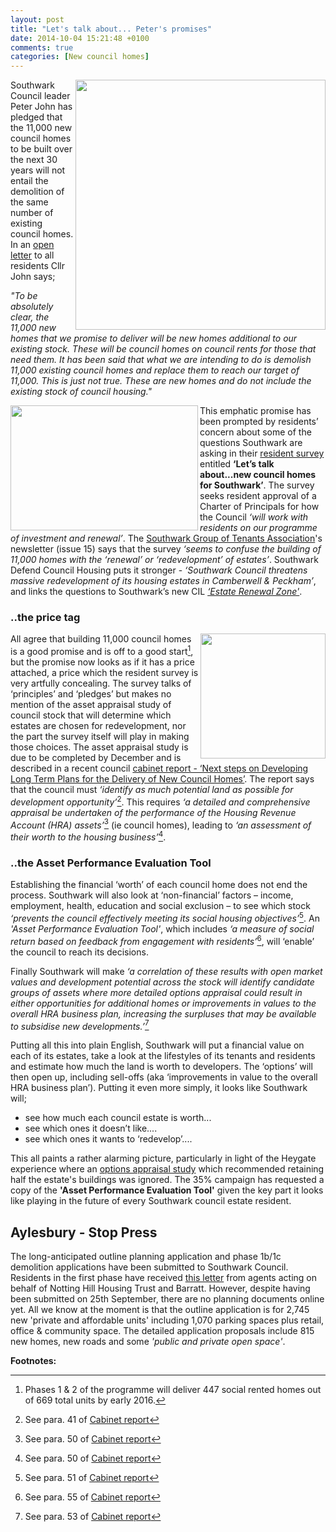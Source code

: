 ```yaml
---
layout: post
title: "Let's talk about... Peter's promises"
date: 2014-10-04 15:21:48 +0100
comments: true
categories: [New council homes] 
---
```

<a href="http://crappistmartin.github.io/images/SNHeygateOverage.pdf"><img src="http://crappistmartin.github.io/images/SN1100homes.png" width="400" align="right"></a>Southwark Council leader Peter John has pledged that the 11,000 new council homes to be built over the next 30 years will not entail the demolition of the same number of existing council homes. In an [open letter](http://www.southwark.gov.uk/download/downloads/id/10997/an_open_letter_from_cllr_peter_john_leader_of_southwark_council) to all residents Cllr John says;  

_"To be absolutely clear, the 11,000 new homes that we promise to deliver will be new homes additional to our existing stock. These will be council homes on council rents for those that need them. It has been said that what we are intending to do is demolish 11,000 existing council homes and replace them to reach our target of 11,000. This is just not true. These are new homes and do not include the existing stock of council housing."_


<a href="http://www.southwark.gov.uk/info/200463/community_conversations/2923/lets_talk_about_new_council_homes_for_southwark"><img src="http://crappistmartin.github.io/images/communityconversation.png" width="300" height="200" align="left"></a>This emphatic promise has been prompted by residents’ concern about some of the questions Southwark are asking in their [resident survey](http://www.southwark.gov.uk/info/200463/community_conversations/2923/lets_talk_about_new_council_homes_for_southwark) entitled __‘Let’s talk about...new council homes for Southwark’__. The survey seeks resident approval of a Charter of Principals for how the Council _‘will work with residents on our programme of investment and renewal’_. The [Southwark Group of Tenants Association](http://www.sgto.org.uk/)'s newsletter (issue 15) says that the survey _‘seems to confuse the building of 11,000 homes with the ‘renewal’ or ‘redevelopment’ of estates’_. Southwark Defend Council Housing puts it stronger - _‘Southwark Council threatens massive redevelopment of its housing estates in Camberwell & Peckham’_, and links the questions to Southwark’s new CIL [_‘Estate Renewal Zone'_](/2014-07-23-mystery-objector-1301/).

### ..the price tag

<img src="http://crappistmartin.github.io/images/CILChargingZones.png" width="200" align ="right">All agree that building 11,000 council homes is a good promise and is off to a good start[^1], but the promise now looks as if it has a price attached, a price which the resident survey is very artfully concealing. The survey talks of ‘principles’ and ‘pledges’ but makes no mention of the asset appraisal study of council stock that will determine which estates are chosen for redevelopment, nor the part the survey itself will play in making those choices. The asset appraisal study is due to be completed by December and is described in a recent council [cabinet report - ‘Next steps on Developing Long Term Plans for the Delivery of New Council Homes’](http://moderngov.southwarksites.com/documents/s47488/Report%20Long%20term%20plans%20for%20the%20delivery%20of%20new%20council%20homes.pdf). The report says that the council must _‘identify as much potential land as possible for development opportunity’_[^2]. This requires _‘a detailed and comprehensive appraisal be undertaken of the performance of the Housing Revenue Account (HRA) assets’_[^3] (ie council homes), leading to _‘an assessment of their worth to the housing business’_[^4].

### ..the __Asset Performance Evaluation Tool__

Establishing the financial ‘worth’ of each council home does not end the process. Southwark will also look at ‘non-financial’ factors – income, employment, health, education and social exclusion – to see which stock _‘prevents the council effectively meeting its social housing objectives’_[^5]. An _'Asset Performance Evaluation Tool'_, which includes _‘a measure of social return based on feedback from engagement with residents’_[^6], will ‘enable’ the council to reach its decisions.

Finally Southwark will make _‘a correlation of these results with open market values and development potential across the stock will identify candidate groups of assets where more detailed options appraisal could result in either opportunities for additional homes or improvements in values to the overall HRA business plan, increasing the surpluses that may be available to subsidise new developments.’_[^7]

Putting all this into plain English, Southwark will put a financial value on each of its estates, take a look at the lifestyles of its tenants and residents and estimate how much the land is worth to developers. The ‘options’ will then open up, including sell-offs (aka ‘improvements in value to the overall HRA business plan’). Putting it even more simply, it looks like Southwark will;

* see how much each council estate is worth...
* see which ones it doesn’t like....
* see which ones it wants to ‘redevelop’....

This all paints a rather alarming picture, particularly in light of the Heygate experience where an [options appraisal study](http://betterelephant.org/blog/2012/12/23/1998-southwark-housing-stock-survey/) which recommended retaining half the estate's buildings was ignored. The 35% campaign has requested a copy of the __'Asset Performance Evaluation Tool'__ given the key part it looks like playing in the future of every Southwark council estate resident.


## Aylesbury - Stop Press
The long-anticipated outline planning application and phase 1b/1c demolition applications have been submitted to Southwark Council. Residents in the first phase have received [this letter](http://crappistmartin.github.io/images/scan0027.pdf) from agents acting on behalf of Notting Hill Housing Trust and Barratt. However, despite having been submitted on 25th September, there are no planning documents online yet. All we know at the moment is that the outline application is for 2,745 new 'private and affordable units' including 1,070 parking spaces plus retail, office & community space. The detailed application proposals include 815 new homes, new roads and some _'public and private open space'_.  

__Footnotes:__

[^1]: Phases 1 & 2 of the programme will deliver 447 social rented homes out of 669 total units by early 2016.

[^2]: See para. 41 of [Cabinet report](http://moderngov.southwarksites.com/documents/s47488/Report%20Long%20term%20plans%20for%20the%20delivery%20of%20new%20council%20homes.pdf)

[^3]: See para. 50 of [Cabinet report](http://moderngov.southwarksites.com/documents/s47488/Report%20Long%20term%20plans%20for%20the%20delivery%20of%20new%20council%20homes.pdf)

[^4]: See para. 50 of [Cabinet report](http://moderngov.southwarksites.com/documents/s47488/Report%20Long%20term%20plans%20for%20the%20delivery%20of%20new%20council%20homes.pdf)

[^5]: See para. 51 of [Cabinet report](http://moderngov.southwarksites.com/documents/s47488/Report%20Long%20term%20plans%20for%20the%20delivery%20of%20new%20council%20homes.pdf)

[^6]: See para. 55 of [Cabinet report](http://moderngov.southwarksites.com/documents/s47488/Report%20Long%20term%20plans%20for%20the%20delivery%20of%20new%20council%20homes.pdf)

[^7]: See para. 53 of [Cabinet report](http://moderngov.southwarksites.com/documents/s47488/Report%20Long%20term%20plans%20for%20the%20delivery%20of%20new%20council%20homes.pdf)
